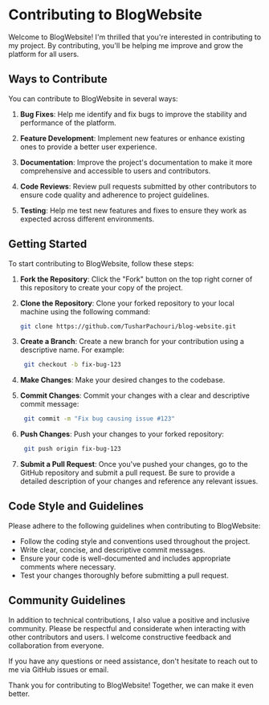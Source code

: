 # Contributing to BlogWebsite

Welcome to BlogWebsite! I'm thrilled that you're interested in contributing to my project. By contributing, you'll be helping me improve and grow the platform for all users.

## Ways to Contribute

You can contribute to BlogWebsite in several ways:

1. **Bug Fixes**: Help me identify and fix bugs to improve the stability and performance of the platform.

2. **Feature Development**: Implement new features or enhance existing ones to provide a better user experience.

3. **Documentation**: Improve the project's documentation to make it more comprehensive and accessible to users and contributors.

4. **Code Reviews**: Review pull requests submitted by other contributors to ensure code quality and adherence to project guidelines.

5. **Testing**: Help me test new features and fixes to ensure they work as expected across different environments.

## Getting Started

To start contributing to BlogWebsite, follow these steps:

1. **Fork the Repository**: Click the "Fork" button on the top right corner of this repository to create your copy of the project.

2. **Clone the Repository**: Clone your forked repository to your local machine using the following command:

   ```bash
   git clone https://github.com/TusharPachouri/blog-website.git

3. **Create a Branch**: Create a new branch for your contribution using a descriptive name. For example:

   ```bash
    git checkout -b fix-bug-123

4. **Make Changes**: Make your desired changes to the codebase.

5. **Commit Changes**: Commit your changes with a clear and descriptive commit message:

   ```bash
    git commit -m "Fix bug causing issue #123"

6. **Push Changes**: Push your changes to your forked repository:

   ```bash
    git push origin fix-bug-123

7. **Submit a Pull Request**: Once you've pushed your changes, go to the GitHub repository and submit a pull request. Be sure to provide a detailed description of your changes and reference any relevant issues.

## Code Style and Guidelines

Please adhere to the following guidelines when contributing to BlogWebsite:

- Follow the coding style and conventions used throughout the project.
- Write clear, concise, and descriptive commit messages.
- Ensure your code is well-documented and includes appropriate comments where necessary.
- Test your changes thoroughly before submitting a pull request.

## Community Guidelines

In addition to technical contributions, I also value a positive and inclusive community. Please be respectful and considerate when interacting with other contributors and users. I welcome constructive feedback and collaboration from everyone.

If you have any questions or need assistance, don't hesitate to reach out to me via GitHub issues or email.

Thank you for contributing to BlogWebsite! Together, we can make it even better.
